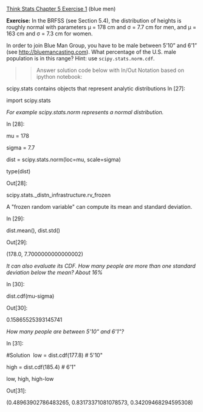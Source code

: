 [Think Stats Chapter 5 Exercise 1](http://greenteapress.com/thinkstats2/html/thinkstats2006.html#toc50) (blue men)

**Exercise:** In the BRFSS (see Section 5.4), the distribution of heights is roughly normal with parameters µ = 178 cm and σ = 7.7 cm for men, and µ = 163 cm and σ = 7.3 cm for women.

In order to join Blue Man Group, you have to be male between 5’10” and 6’1” (see http://bluemancasting.com). What percentage of the U.S. male population is in this range? Hint: use `scipy.stats.norm.cdf`.

>> Answer solution code below with In/Out Notation based on ipython notebook:

scipy.stats contains objects that represent analytic distributions
In [27]:

import scipy.stats

_For example scipy.stats.norm represents a normal distribution._

In [28]:

mu = 178

sigma = 7.7

dist = scipy.stats.norm(loc=mu, scale=sigma)

type(dist)

Out[28]:

scipy.stats._distn_infrastructure.rv_frozen

A "frozen random variable" can compute its mean and standard deviation.

In [29]:

dist.mean(), dist.std()

Out[29]:

(178.0, 7.7000000000000002)

_It can also evaluate its CDF. How many people are more than one standard deviation below the mean? About 16%_

In [30]:

dist.cdf(mu-sigma)

Out[30]:

0.15865525393145741

_How many people are between 5'10" and 6'1"?_

In [31]:

#Solution
​
low = dist.cdf(177.8)    # 5'10"

high = dist.cdf(185.4)   # 6'1"

low, high, high-low

Out[31]:

(0.48963902786483265, 0.83173371081078573, 0.34209468294595308)

